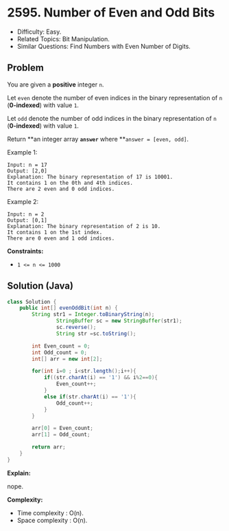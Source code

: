# 2595. Number of Even and Odd Bits

- Difficulty: Easy.
- Related Topics: Bit Manipulation.
- Similar Questions: Find Numbers with Even Number of Digits.

## Problem

You are given a **positive** integer `n`.

Let `even` denote the number of even indices in the binary representation of `n` (**0-indexed**) with value `1`.

Let `odd` denote the number of odd indices in the binary representation of `n` (**0-indexed**) with value `1`.

Return **an integer array **`answer`** where **`answer = [even, odd]`.

Example 1:

```
Input: n = 17
Output: [2,0]
Explanation: The binary representation of 17 is 10001.
It contains 1 on the 0th and 4th indices.
There are 2 even and 0 odd indices.
```

Example 2:

```
Input: n = 2
Output: [0,1]
Explanation: The binary representation of 2 is 10.
It contains 1 on the 1st index.
There are 0 even and 1 odd indices.
```

**Constraints:**

- `1 <= n <= 1000`

## Solution (Java)

```java
class Solution {
    public int[] evenOddBit(int n) {
        String str1 = Integer.toBinaryString(n);
				StringBuffer sc = new StringBuffer(str1);
				sc.reverse();
				String str =sc.toString();

	    int Even_count = 0;
	    int Odd_count = 0;
	    int[] arr = new int[2];

	    for(int i=0 ; i<str.length();i++){
	        if((str.charAt(i) == '1') && i%2==0){
	            Even_count++;
	        }
	        else if(str.charAt(i) == '1'){
	            Odd_count++;
	        }
	    }

	    arr[0] = Even_count;
	    arr[1] = Odd_count;

	    return arr;
    }
}
```

**Explain:**

nope.

**Complexity:**

- Time complexity : O(n).
- Space complexity : O(n).
